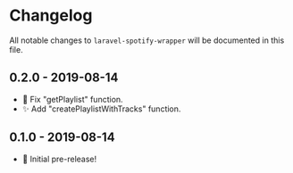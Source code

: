 # Changelog

All notable changes to `laravel-spotify-wrapper` will be documented in this file.

## 0.2.0 - 2019-08-14

- 🐛 Fix "getPlaylist" function.
- ✨ Add "createPlaylistWithTracks" function.

## 0.1.0 - 2019-08-14

- 🎉 Initial pre-release!
